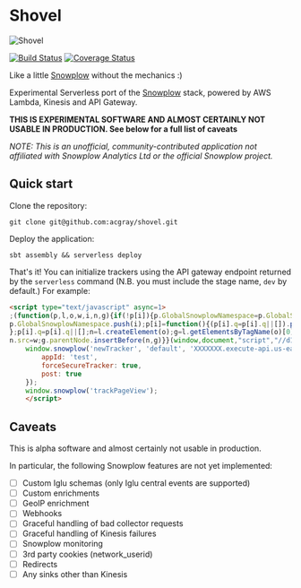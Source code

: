 # Shovel

![Shovel](https://cdn.pbrd.co/images/HjY2A1V.png)

[![Build Status](https://travis-ci.org/acgray/shovel.svg?branch=master)](https://travis-ci.org/acgray/shovel)
[![Coverage Status](https://coveralls.io/repos/github/acgray/shovel/badge.svg?branch=master)](https://coveralls.io/github/acgray/shovel?branch=master)

Like a little [Snowplow](https://www.snowplowanalytics.com) without the mechanics :)

Experimental Serverless port of the [Snowplow](https://www.snowplowanalytics.com)
stack, powered by AWS Lambda, Kinesis and API Gateway.

**THIS IS EXPERIMENTAL SOFTWARE AND ALMOST CERTAINLY NOT USABLE IN PRODUCTION.
See below for a full list of caveats**

*NOTE: This is an unofficial, community-contributed application not affiliated
with Snowplow Analytics Ltd or the official Snowplow project.*

## Quick start

Clone the repository:

```
git clone git@github.com:acgray/shovel.git
```

Deploy the application:

```
sbt assembly && serverless deploy
```

That's it!  You can initialize trackers using the API gateway endpoint returned
by the `serverless` command (N.B. you must include the stage name, `dev` by
default.)  For example:

```html
<script type="text/javascript" async=1>
;(function(p,l,o,w,i,n,g){if(!p[i]){p.GlobalSnowplowNamespace=p.GlobalSnowplowNamespace||[];
p.GlobalSnowplowNamespace.push(i);p[i]=function(){(p[i].q=p[i].q||[]).push(arguments)
};p[i].q=p[i].q||[];n=l.createElement(o);g=l.getElementsByTagName(o)[0];n.async=1;
n.src=w;g.parentNode.insertBefore(n,g)}}(window,document,"script","//d1fc8wv8zag5ca.cloudfront.net/2.9.0/sp.js","snowplow"));
    window.snowplow('newTracker', 'default', 'XXXXXXX.execute-api.us-east-1.amazonaws.com/dev', {
        appId: 'test',
        forceSecureTracker: true,
        post: true
    });
    window.snowplow('trackPageView');
    </script>
```

## Caveats

This is alpha software and almost certainly not usable in production.

In particular, the following Snowplow features are not yet implemented:

- [ ] Custom Iglu schemas (only Iglu central events are supported)
- [ ] Custom enrichments
- [ ] GeoIP enrichment
- [ ] Webhooks
- [ ] Graceful handling of bad collector requests
- [ ] Graceful handling of Kinesis failures
- [ ] Snowplow monitoring
- [ ] 3rd party cookies (network_userid)
- [ ] Redirects
- [ ] Any sinks other than Kinesis
